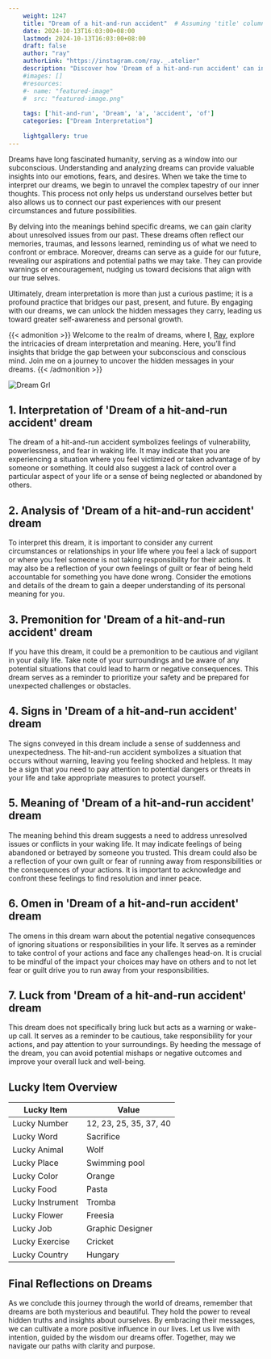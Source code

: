 ```yaml
---
    weight: 1247
    title: "Dream of a hit-and-run accident"  # Assuming 'title' column exists
    date: 2024-10-13T16:03:00+08:00
    lastmod: 2024-10-13T16:03:00+08:00
    draft: false
    author: "ray"
    authorLink: "https://instagram.com/ray._.atelier"
    description: "Discover how 'Dream of a hit-and-run accident' can interpret your future and uncover its significant meanings in your life."
    #images: []
    #resources:
    #- name: "featured-image"
    #  src: "featured-image.png"
    
    tags: ['hit-and-run', 'Dream', 'a', 'accident', 'of']
    categories: ["Dream Interpretation"]
    
    lightgallery: true
---
```

    
Dreams have long fascinated humanity, serving as a window into our subconscious. Understanding and analyzing dreams can provide valuable insights into our emotions, fears, and desires. When we take the time to interpret our dreams, we begin to unravel the complex tapestry of our inner thoughts. This process not only helps us understand ourselves better but also allows us to connect our past experiences with our present circumstances and future possibilities.

By delving into the meanings behind specific dreams, we can gain clarity about unresolved issues from our past. These dreams often reflect our memories, traumas, and lessons learned, reminding us of what we need to confront or embrace. Moreover, dreams can serve as a guide for our future, revealing our aspirations and potential paths we may take. They can provide warnings or encouragement, nudging us toward decisions that align with our true selves.

Ultimately, dream interpretation is more than just a curious pastime; it is a profound practice that bridges our past, present, and future. By engaging with our dreams, we can unlock the hidden messages they carry, leading us toward greater self-awareness and personal growth.

{{< admonition >}}
Welcome to the realm of dreams, where I, [Ray](https://instagram.com/ray._.atelier), explore the intricacies of dream interpretation and meaning. Here, you’ll find insights that bridge the gap between your subconscious and conscious mind. Join me on a journey to uncover the hidden messages in your dreams.
{{< /admonition >}}

![Dream Grl](https://cdn.pixabay.com/photo/2017/11/02/03/35/gothic-2910057_1280.jpg "Dream Grl")

## 1. Interpretation of 'Dream of a hit-and-run accident' dream
 The dream of a hit-and-run accident symbolizes feelings of vulnerability, powerlessness, and fear in waking life. It may indicate that you are experiencing a situation where you feel victimized or taken advantage of by someone or something. It could also suggest a lack of control over a particular aspect of your life or a sense of being neglected or abandoned by others.

## 2. Analysis of 'Dream of a hit-and-run accident' dream
 To interpret this dream, it is important to consider any current circumstances or relationships in your life where you feel a lack of support or where you feel someone is not taking responsibility for their actions. It may also be a reflection of your own feelings of guilt or fear of being held accountable for something you have done wrong. Consider the emotions and details of the dream to gain a deeper understanding of its personal meaning for you.

## 3. Premonition for 'Dream of a hit-and-run accident' dream
 If you have this dream, it could be a premonition to be cautious and vigilant in your daily life. Take note of your surroundings and be aware of any potential situations that could lead to harm or negative consequences. This dream serves as a reminder to prioritize your safety and be prepared for unexpected challenges or obstacles.

## 4. Signs in 'Dream of a hit-and-run accident' dream
 The signs conveyed in this dream include a sense of suddenness and unexpectedness. The hit-and-run accident symbolizes a situation that occurs without warning, leaving you feeling shocked and helpless. It may be a sign that you need to pay attention to potential dangers or threats in your life and take appropriate measures to protect yourself.

## 5. Meaning of 'Dream of a hit-and-run accident' dream
 The meaning behind this dream suggests a need to address unresolved issues or conflicts in your waking life. It may indicate feelings of being abandoned or betrayed by someone you trusted. This dream could also be a reflection of your own guilt or fear of running away from responsibilities or the consequences of your actions. It is important to acknowledge and confront these feelings to find resolution and inner peace.

## 6. Omen in 'Dream of a hit-and-run accident' dream
 The omens in this dream warn about the potential negative consequences of ignoring situations or responsibilities in your life. It serves as a reminder to take control of your actions and face any challenges head-on. It is crucial to be mindful of the impact your choices may have on others and to not let fear or guilt drive you to run away from your responsibilities.

## 7. Luck from 'Dream of a hit-and-run accident' dream
 This dream does not specifically bring luck but acts as a warning or wake-up call. It serves as a reminder to be cautious, take responsibility for your actions, and pay attention to your surroundings. By heeding the message of the dream, you can avoid potential mishaps or negative outcomes and improve your overall luck and well-being.

## Lucky Item Overview
| Lucky Item          | Value              |
|---------------|--------------------|
| Lucky Number        | 12, 23, 25, 35, 37, 40  |
| Lucky Word          | Sacrifice |
| Lucky Animal        | Wolf |
| Lucky Place         | Swimming pool     |
| Lucky Color         | Orange     |
| Lucky Food          | Pasta      |
| Lucky Instrument    | Tromba |
| Lucky Flower        | Freesia    |
| Lucky Job           | Graphic Designer       |
| Lucky Exercise      | Cricket  |
| Lucky Country       | Hungary    |


##  Final Reflections on Dreams

As we conclude this journey through the world of dreams, remember that dreams are both mysterious and beautiful. They hold the power to reveal hidden truths and insights about ourselves. By embracing their messages, we can cultivate a more positive influence in our lives. Let us live with intention, guided by the wisdom our dreams offer. Together, may we navigate our paths with clarity and purpose.
